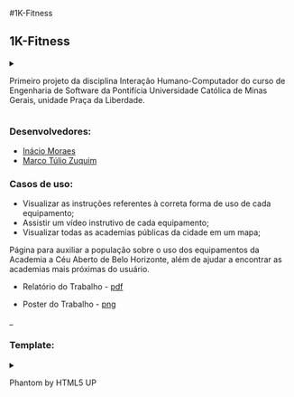 ﻿#1K-Fitness
<article>
	<h2>1K-Fitness</h2>
	<details>
		<summary>
			<p>
				Primeiro projeto da disciplina Interação Humano-Computador do curso de Engenharia de 
				Software da Pontifícia Universidade Católica de Minas Gerais, unidade Praça da Liberdade.
			</p>
		</summary>
		<p>
			A disciplina Interação Humano-Computador tem como objetivo transmitir conceitos básicos, 
			fatores humanos em software interativo (teorias, princípios e regras basicas), Engenharia 
			cognitiva e abordagens semióticas, ciclo de vida na Engenharia da Usabilidade, Design de 
			Interação, projeto de interface para diversos dispositivos, e definição e métodos para 
			avaliação de usabilidade e acessibilidade.
		</p>
	</details>
	<h3>Desenvolvedores:</h3>
	<ul class="icons">
		<li><a href="https://github.com/0-Inacio-0" class="icon style1 fa-github"><span class="label">Inácio Moraes</span></a></li>
		<li><a href="https://github.com/Zuquim" class="icon style1 fa-github"><span class="label">Marco Túlio Zuquim</span></a></li>
	</ul>
	<h3>Casos de uso:</h3>
	<ul>
		<li>Visualizar as instruções referentes à correta forma de uso de cada equipamento;</li>
		<li>Assistir um vídeo instrutivo de cada equipamento;</li>
		<li>Visualizar todas as academias públicas da cidade em um mapa;</li>
	</ul>
	<p>
		Página para auxiliar a população sobre o uso dos equipamentos da Academia a Céu Aberto de 
		Belo Horizonte, além de ajudar a encontrar as academias mais próximas do usuário.
	</p>
</article>

* Relatório do Trabalho - [pdf](https://0-inacio-0.github.io/IHC/relatorio.pdf)

* Poster do Trabalho - [png](https://0-inacio-0.github.io/IHC/poster.png)

_
<article>
	<h3>Template:</h3>
	<details>
		<summary><p>Phantom by HTML5 UP</p></summary>
		<p>html5up.net | @ajlkn</p>
		<p>Free for personal and commercial use under the CCA 3.0 license (html5up.net/license)</p>
		<p>
			This is Phantom, a simple design built around a grid of large, colorful, semi-interactive
			image tiles (of which you can have as many or as few as you like). Makes use of some
			SVG and animation techniques I've been experimenting with on that other project of mine
			you may have heard about (https://carrd.co), and includes a handy generic page for whatever.
		</p>
		<p>AJ</p>
		<p>aj@lkn.io | @ajlkn</p>
		<p>Credits:</p>
		<ul>
			<li>jQuery (jquery.com)</li>
			<li>Responsive Tools (github.com/ajlkn/responsive-tools)</li>
		</ul>
	</details>
</article>

